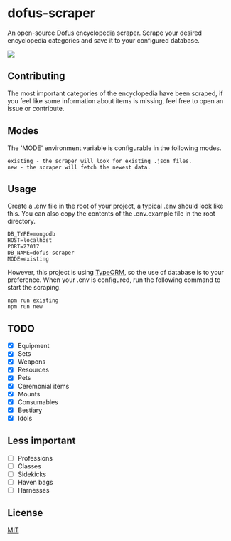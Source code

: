 # dofus-scraper

An open-source [Dofus](https://www.dofus.com/en) encyclopedia scraper. Scrape your desired encyclopedia categories and save it to your configured database.

<a href="https://codeclimate.com/github/Cornayy/dofus-scraper/maintainability"><img src="https://api.codeclimate.com/v1/badges/807065bf4ec6dfbff9fb/maintainability" /></a>

## Contributing

The most important categories of the encyclopedia have been scraped, if you feel like some information about items is missing, feel free to open an issue or contribute.

## Modes

The 'MODE' environment variable is configurable in the following modes.

```
existing - the scraper will look for existing .json files.
new - the scraper will fetch the newest data.
```

## Usage

Create a .env file in the root of your project, a typical .env should look like this. You can also copy the contents of the .env.example file in the root directory.

```
DB_TYPE=mongodb
HOST=localhost
PORT=27017
DB_NAME=dofus-scraper
MODE=existing
```

However, this project is using [TypeORM](https://typeorm.io/#/), so the use of database is to your preference. When your .env is configured, run the following command to start the scraping.

```
npm run existing
npm run new
```

## TODO

-   [x] Equipment
-   [x] Sets
-   [x] Weapons
-   [x] Resources
-   [x] Pets
-   [x] Ceremonial items
-   [x] Mounts
-   [x] Consumables
-   [x] Bestiary
-   [x] Idols

## Less important

-   [ ] Professions
-   [ ] Classes
-   [ ] Sidekicks
-   [ ] Haven bags
-   [ ] Harnesses

## License

[MIT](LICENSE)
